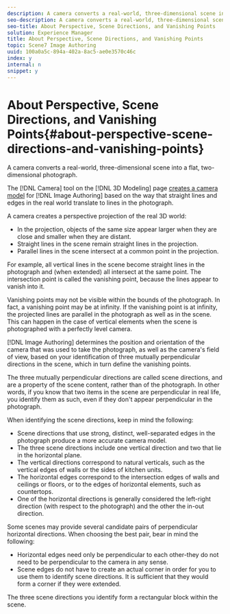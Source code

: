```yaml
---
description: A camera converts a real-world, three-dimensional scene into a flat, two-dimensional photograph.
seo-description: A camera converts a real-world, three-dimensional scene into a flat, two-dimensional photograph.
seo-title: About Perspective, Scene Directions, and Vanishing Points
solution: Experience Manager
title: About Perspective, Scene Directions, and Vanishing Points
topic: Scene7 Image Authoring
uuid: 100a0a5c-894a-402a-8ac5-ae0e3570c46c
index: y
internal: n
snippet: y
---
```


# About Perspective, Scene Directions, and Vanishing Points{#about-perspective-scene-directions-and-vanishing-points}

A camera converts a real-world, three-dimensional scene into a flat, two-dimensional photograph.

The [!DNL Camera] tool on the [!DNL 3D Modeling] page [creates a camera model](../../c-vat-3d-mod-pg/c-vat-create-geo/t-vat-cam-mod.md#task-fc39ab753bb248c7a8f86fb27594412e) for [!DNL Image Authoring] based on the way that straight lines and edges in the real world translate to lines in the photograph.

A camera creates a perspective projection of the real 3D world:

* In the projection, objects of the same size appear larger when they are close and smaller when they are distant. 
* Straight lines in the scene remain straight lines in the projection. 
* Parallel lines in the scene intersect at a common point in the projection.

For example, all vertical lines in the scene become straight lines in the photograph and (when extended) all intersect at the same point. The intersection point is called the vanishing point, because the lines appear to vanish into it.

Vanishing points may not be visible within the bounds of the photograph. In fact, a vanishing point may be at infinity. If the vanishing point is at infinity, the projected lines are parallel in the photograph as well as in the scene. This can happen in the case of vertical elements when the scene is photographed with a perfectly level camera.

[!DNL Image Authoring] determines the position and orientation of the camera that was used to take the photograph, as well as the camera's field of view, based on your identification of three mutually perpendicular directions in the scene, which in turn define the vanishing points.

The three mutually perpendicular directions are called scene directions, and are a property of the scene content, rather than of the photograph. In other words, if you know that two items in the scene are perpendicular in real life, you identify them as such, even if they don't appear perpendicular in the photograph.

When identifying the scene directions, keep in mind the following:

* Scene directions that use strong, distinct, well-separated edges in the photograph produce a more accurate camera model. 
* The three scene directions include one vertical direction and two that lie in the horizontal plane. 
* The vertical directions correspond to natural verticals, such as the vertical edges of walls or the sides of kitchen units. 
* The horizontal edges correspond to the intersection edges of walls and ceilings or floors, or to the edges of horizontal elements, such as countertops. 
* One of the horizontal directions is generally considered the left-right direction (with respect to the photograph) and the other the in-out direction.

Some scenes may provide several candidate pairs of perpendicular horizontal directions. When choosing the best pair, bear in mind the following:

* Horizontal edges need only be perpendicular to each other-they do not need to be perpendicular to the camera in any sense. 
* Scene edges do not have to create an actual corner in order for you to use them to identify scene directions. It is sufficient that they would form a corner if they were extended.

The three scene directions you identify form a rectangular block within the scene. 
